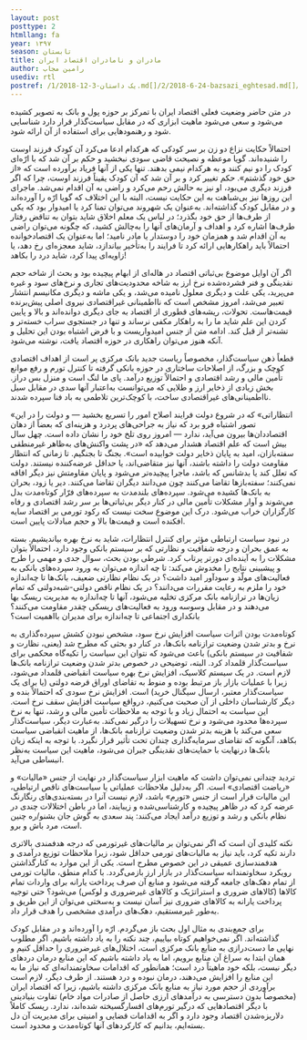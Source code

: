 ```yaml
---
layout: post
posttype: 2
htmllang: fa
year: ۱۳۹۷
season: تابستان
title: مادران و نامادران اقتصاد ایران 
author: رامین مجاب
usediv: rtl
postref: /1/2018-12-3-یک داستان.md[]/2/2018-6-24-bazsazi_eghtesad.md[]/2/2019-9-6-pish_tavarom.md[]/1/2016-6-29-بلوغ تصمیم‌گیری در سیاست‌گذاری پولی.md[]/2/2019-3-5-roshd_ayandeh.md[]/1/2020-4-27-مسئله یک نهاد پژوهشی.md[]/1/2013-6-27-رکود یا رونق، مسئله این نیست.md[]/2/2017-6-6-mosahebe_roshd.md[]/2/2020-5-11-hazfe_sefr.md[]/2/2019-12-26-fesade_gheimatgozari.md
---
```


در متن حاضر وضعیت فعلی اقتصاد ایران با تمرکز بر حوزه پول و بانک به تصویر کشیده می‌شود و سعی می‌شود ماهیت ابزاری که در مقابل سیاست‌گذار قرار دارد شناسایی شود و رهنمودهایی برای استفاده از آن ارائه شود.

احتمالاً حکایت نزاع دو زن بر سر کودکی که هرکدام ادعا می‌کرد آن کودک فرزند اوست را شنیده‌اند. گویا موعظه و نصیحت قاضی سودی نبخشید و حکم بر آن شد که با ارّه‌ای کودک را دو نیم کنند و به هرکدام نیمی بدهند. تنها یکی از آنها فریاد برآورده است که «از حق خود گذشتم». حکم تغییر کرد و بر آن شد که آن کودک یقیناً فرزند اوست، چرا که اگر فرزند دیگری می‌بود، او نیز به حالش رحم می‌کرد و راضی به آن اقدام نمی‌شد. ماجرای این روزها نیز بی‌شباهت به این حکایت نیست، البته با این اختلاف که گویا ارّه را آورده‌اند و در مقابل کودک گذاشته‌اند. به‌عنوان یک شهروند می‌توان تمنا کرد یا امیدوار بود که یکی از طرف‌ها از حق خود بگذرد؛ در لباس یک معلم اخلاق شاید بتوان به تناقض رفتار طرف‌ها اشاره کرد و اهداف و آرمان‌های آنها را به‌چالش کشید، که چگونه می‌توان راضی به آن اقدام شد و همزمان خود را دوستدار یا مادر نامید؛ اما به‌عنوان یک اقتصادخوانده احتمالاً باید راهکارهایی ارائه کرد تا فرایند را به‌تأخیر بیاندازد، شاید معجزه‌ای رخ دهد، یا زاویه‌ای پیدا کرد، شاید درد را بکاهد!

اگر  آن اوایل موضوع بی‌ثباتی اقتصاد در هاله‌ای از ابهام پیچیده بود و بحث از شاخه حجم نقدینگی و فنر فشرده‌شده نرخ ارز به شاخه محدودیت‌های تجاری و نرخ‌های سود و غیره می‌پرید، یکی علت و دیگری معلول نامیده می‌شد، و یکی ماشه و دیگری مکانیسم انتشار تعبیر می‌شد،  امروز مشخص است که نااطمینانی غیراقتصادی نیروی اصلی پیش‌برنده قیمت‌هاست. تحولات، ریشه‌های قطوری از اقتصاد به جای دیگری دوانده‌اند و بالا و پایین کردن این علم شاید ما را به راهکار مکفی نرساند و تنها در جستجوی سراب خسته‌تر و تشنه‌تر از قبل کند. ادامه متن از جنس امیدواریست و با فرض اشتباه بودن این تحلیل و آنکه هنوز می‌توان راهکاری در حوزه اقتصاد یافت، نوشته می‌شود.

قطعاً ذهن سیاست‌گذار، مخصوصاً ریاست جدید بانک مرکزی پر است از اهداف اقتصادی کوچک و بزرگ، از اصلاحات ساختاری در حوزه بانکی گرفته تا کنترل تورم و رفع موانع تأمین مالی و رشد اقتصادی و احتمالاً توزیع درآمد. پای ما لنگ است و منزل بس دراز. بخش زیادی از ذخایر ارز و طلایی که می‌توانست به‌اعتبار آنها سدی در مقابل سیل نااطمینانی‌های غیراقتصادی ساخت، با کوچک‌ترین تلاطمی به باد فنا سپرده شدند. 

«انتظاراتی» که در شروع دولت فرایند اصلاح امور را تسریع بخشید — و دولت را در این تصور اشتباه فرو برد که نیاز به جراحی‌های پردرد و هزینه‌ای که بعضاً از دهان اقتصاددان‌ها بیرون می‌آید، ندارد — امروز روی تلخ خود را نشان داده است. چهل سال بیش است که علم اقتصاد هشدار می‌دهد که «در پشت واکنش‌های به‌ظاهر غیرمنطقی سفته‌بازان، امید به پایان ذخایر دولت خوابیده است». بجنگ تا بجنگیم. تا زمانی که انتظار مقاومت دولت را داشته باشند، آنها نیز متقاضی‌اند، یا حداقل عرضه‌کننده نیستند. دولت که تعلل کند یا بدشانس که باشد، ماجرا پیچیده‌تر می‌شود و پایان مقاومتش نیز دیگر افاقه نمی‌کنند؛ سفته‌بازها تقاضا می‌کنند چون می‌دانند دیگران تقاضا می‌کنند. دیر یا زود، بحران به بانک‌ها کشیده می‌شود. سپرده‌های بلندمدت به سپرده‌های فرّار کوتاه‌مدت بدل می‌شوند و آوار مشکلات تأمین مالی در کنار دیگر بی‌ثباتی‌ها بر سر رشد اقتصادی و رفاه کارگزاران خراب می‌شود. درک این موضوع سخت نیست که رکود تورمی بر اقتصاد سایه افکنده است و قیمت‌ها بالا و حجم مبادلات پایین است.

در نبود سیاست ارتباطی مؤثر برای کنترل انتظارات، شاید به نرخ بهره بیاندیشیم. بسته به عمق بحران و درجه شفافیت و نظارتی که بر سیستم بانکی وجود دارد، احتمالاً بتوان مشکلات را به آینده‌ای دورتر پرتاب کرد. شرطی بودن بحث، سوال جدی و مهمی را طرح و پیشبینی نتایج را مخدوش می‌‌کند: تا چه اندازه می‌توان به ورود سپرده‌های بانکی به فعالیت‌های مولّد و سودآور امید داشت؟ در یک نظام نظارتی ضعیف، بانک‌ها تا چه‌اندازه خود را ملزم به رعایت مقررات می‌دانند؟ در یک نظام ناقص دولتی-شبه‌دولتی که تمام زیان‌ها در ترازنامه بانک مرکزی تخلیه می‌شود، آنها تا چه‌اندازه به مدیریت ریسک بها می‌دهند و در مقابل وسوسه ورود به فعالیت‌های ریسکی چقدر مقاومت می‌کنند؟ بانکداری اجتماعی تا چه‌اندازه برای مدیران بااهمیت است؟

کوتاه‌مدت بودن اثرات سیاست افزایش نرخ سود، مشخص نبودن کشش سپرده‌گذاری به نرخ و بدتر شدن وضعیت ترازنامه بانک‌ها، در کنار دو بحثی که مطرح شد (یعنی، نظارت و شفافیت در سیستم بانکی) باعث می‌شود که نتوان این سیاست را تکیه‌گاه محکمی برای سیاست‌گذار قلمداد کرد. البته، توضیحی در خصوص بدتر شدن وضعیت ترازنامه بانک‌ها لازم است. در یک سیستم کلاسیک، افزایش نرخ بهره سیاست انقباضی قلمداد می‌شود، زیرا با عملیات بازار باز مرتبط بوده و منوط به تقاضای اوراق قرضه دولتی (یا برای یک سیاست‌گذار معتبر، ارسال سیگنال خرید) است. افزایش نرخ سودی که احتمالاً بنده و دیگر کارشناسان داخلی از آن صحبت می‌کنیم، درواقع سیاست افزایش سقف نرخ است. این سیاست به احتمال زیاد و با توجه به ملاحظات تأمین مالی و رشد، تنها به نرخ سپرده‌‌ها محدود می‌شود و نرخ تسهیلات را درگیر نمی‌کند. به‌عبارت دیگر، سیاست‌گذار سعی می‌کند با هزینه بدتر شدن وضعیت ترازنامه بانک‌ها، از ماهیت انقباضی سیاست بکاهد، آنگونه که تقاضای سرمایه‌گذاری چندان تحت تأثیر قرار نگیرد. با توجه به اینکه زیان بانک‌ها درنهایت با حمایت‌های نقدینگی جبران می‌شود، ماهیت این سیاست به‌نظر انبساطی می‌آید. 

تردید چندانی نمی‌توان داشت که ماهیت ابزار سیاست‌گذار در نهایت از جنس «مالیات» و «ریاضت اقتصادی» است. اگر به‌دلیل ملاحظات عملیاتی یا سیاست‌های ناقص ارتباطی، این مالیات قرار است از جنس «تورم» باشد، لازم نیست آنرا در بسته‌بندی‌های رنگارنگ عرضه کرد که در ظاهر پیچیده و کارشناسی‌شده و زیبایند، اما در باطن اختلالات چندی در نظام بانکی و رشد و توزیع درآمد ایجاد می‌کنند: پند سعدی به گوش جان بشنو/ره چنین است، مرد باش و برو.

نکته کلیدی آن است که اگر نمی‌توان بر مالیات‌های غیرتورمی که درجه هدفمندی بالاتری دارند تکیه کرد، باید نیاز به مالیات‌های تورمی حداقل شود، زیرا ملاحظات توزیع درآمدی و هدفمندسازی عمیقی در این خصوص مطرح است. یکی از این موارد به کنارگذاشتن رویکرد سخاوتمندانه سیاست‌گذار در بازار ارز بازمی‌گردد. با کدام منطق، مالیات تورمی از تمام دهک‌های جامعه گرفته می‌شود و منابع آن صرف پرداخت یارانه برای واردات تمام کالاها (کالاهای ضروری و استراتژیک و کالاهای غیرضروری و لوکس) می‌شود؟ حتی توجیه پرداخت یارانه به کالاهای ضروری نیز آسان نیست و به‌سختی می‌توان از این طریق و به‌طور غیرمستقیم، دهک‌های درآمدی مشخصی را هدف قرار داد. 

برای جمع‌بندی به مثال اول بحث باز می‌گردم. ارّه را آورده‌اند و در مقابل کودک گذاشته‌اند. اگر نمی‌خواهیم کوتاه بیاییم، چند نکته را به یاد داشته باشیم. اگر مطلوب نهایی ما دست‌درازی به منابع بانک مرکزی است، اختلال‌های غیرضروری را حداقل کنیم و همان ابتدا به سراغ آن منابع برویم، اما به یاد داشته باشیم که این منابع درمان دردهای دیگر نیست، بلکه خود ماهیتاً درد است؛ همانطور که اقدامات سخاوتمندانه‌ای که نیاز ما به این منابع را افزایش می‌دهند، درمان نبوده و درد هستند. از طرف دیگر، لازم است برآوردی از حجم مورد نیاز به منابع بانک مرکزی داشته باشیم، زیرا که اقتصاد ایران (مخصوصاً بدون دسترسی به درآمدهای ارزی حاصل از صادرات مواد خام) تفاوت بنیادینی با دیگر اقتصادهایی که درگیر تورم‌های افسارگسیخته شده‌اند، ندارد. ریسک کاملاً دلاریزه‌شدن اقتصاد وجود دارد و اگر به اقدامات قضایی و امنیتی برای مدیریت آن دل بسته‌ایم، بدانیم که کارکردهای آنها کوتاه‌مدت و محدود است. 